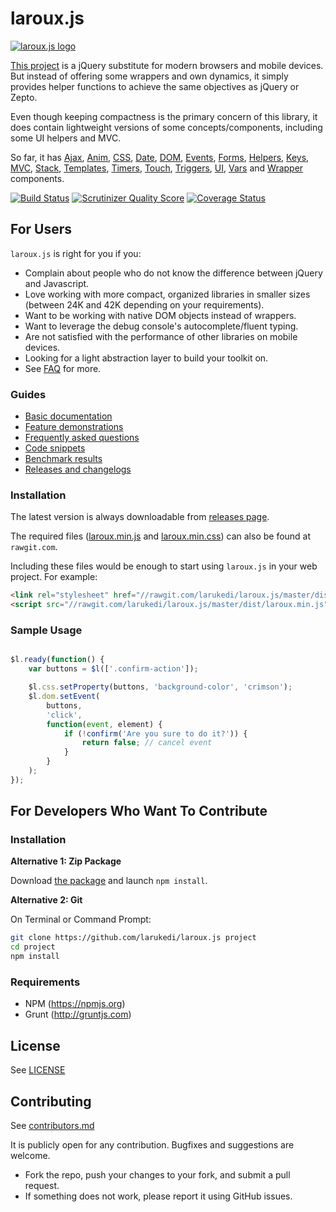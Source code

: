 # laroux.js

[![laroux.js logo](https://larukedi.github.io/laroux.js/assets/images/logo-medium.png)](https://larukedi.github.io/laroux.js/)

[This project](https://github.com/larukedi/laroux.js) is a jQuery substitute for modern browsers and mobile devices. But instead of offering some wrappers and own dynamics, it simply provides helper functions to achieve the same objectives as jQuery or Zepto.

Even though keeping compactness is the primary concern of this library, it does contain lightweight versions of some concepts/components, including some UI helpers and MVC.

So far, it has [Ajax](https://github.com/larukedi/laroux.js/wiki/ajax), [Anim](https://github.com/larukedi/laroux.js/wiki/anim), [CSS](https://github.com/larukedi/laroux.js/wiki/css), [Date](https://github.com/larukedi/laroux.js/wiki/date), [DOM](https://github.com/larukedi/laroux.js/wiki/dom), [Events](https://github.com/larukedi/laroux.js/wiki/events), [Forms](https://github.com/larukedi/laroux.js/wiki/forms), [Helpers](https://github.com/larukedi/laroux.js/wiki/helpers), [Keys](https://github.com/larukedi/laroux.js/wiki/keys), [MVC](https://github.com/larukedi/laroux.js/wiki/mvc), [Stack](https://github.com/larukedi/laroux.js/wiki/stack), [Templates](https://github.com/larukedi/laroux.js/wiki/templates), [Timers](https://github.com/larukedi/laroux.js/wiki/timers), [Touch](https://github.com/larukedi/laroux.js/wiki/touch), [Triggers](https://github.com/larukedi/laroux.js/wiki/triggers), [UI](https://github.com/larukedi/laroux.js/wiki/ui), [Vars](https://github.com/larukedi/laroux.js/wiki/vars) and [Wrapper](https://github.com/larukedi/laroux.js/wiki/wrapper) components.


[![Build Status](https://travis-ci.org/larukedi/laroux.js.png?branch=master)](https://travis-ci.org/larukedi/laroux.js)
[![Scrutinizer Quality Score](https://scrutinizer-ci.com/g/larukedi/laroux.js/badges/quality-score.png?s=0a36236d23cac2919f7aafff510a636d9437abec)](https://scrutinizer-ci.com/g/larukedi/laroux.js/)
[![Coverage Status](https://coveralls.io/repos/larukedi/laroux.js/badge.png?branch=master)](https://coveralls.io/r/larukedi/laroux.js?branch=master)


## For Users

`laroux.js` is right for you if you:

- Complain about people who do not know the difference between jQuery and Javascript.
- Love working with more compact, organized libraries in smaller sizes (between 24K and 42K depending on your requirements).
- Want to be working with native DOM objects instead of wrappers.
- Want to leverage the debug console's autocomplete/fluent typing.
- Are not satisfied with the performance of other libraries on mobile devices.
- Looking for a light abstraction layer to build your toolkit on.
- See [FAQ](https://larukedi.github.io/laroux.js/faq.html) for more.


### Guides

- [Basic documentation](https://github.com/larukedi/laroux.js/wiki)
- [Feature demonstrations](https://larukedi.github.io/laroux.js/)
- [Frequently asked questions](https://larukedi.github.io/laroux.js/faq.html)
- [Code snippets](https://larukedi.github.io/laroux.js/snippets.html)
- [Benchmark results](https://larukedi.github.io/laroux.js/benchmarks.html)
- [Releases and changelogs](https://github.com/larukedi/laroux.js/releases)


### Installation
The latest version is always downloadable from [releases page](https://github.com/larukedi/laroux.js/releases).


The required files ([laroux.min.js](//rawgit.com/larukedi/laroux.js/master/dist/laroux.min.js) and [laroux.min.css](//rawgit.com/larukedi/laroux.js/master/dist/laroux.min.css)) can also be found at `rawgit.com`.


Including these files would be enough to start using `laroux.js` in your web project. For example:

```html
<link rel="stylesheet" href="//rawgit.com/larukedi/laroux.js/master/dist/laroux.min.css" />
<script src="//rawgit.com/larukedi/laroux.js/master/dist/laroux.min.js"></script>
```


### Sample Usage

```js

$l.ready(function() {
    var buttons = $l(['.confirm-action']);

    $l.css.setProperty(buttons, 'background-color', 'crimson');
    $l.dom.setEvent(
        buttons,
        'click',
        function(event, element) {
            if (!confirm('Are you sure to do it?')) {
                return false; // cancel event
            }
        }
    );
});
```


## For Developers Who Want To Contribute

### Installation

**Alternative 1: Zip Package**

Download [the package](https://github.com/larukedi/laroux.js/archive/master.zip) and launch `npm install`.

**Alternative 2: Git**

On Terminal or Command Prompt:
``` bash
git clone https://github.com/larukedi/laroux.js project
cd project
npm install
```


### Requirements

* NPM (https://npmjs.org)
* Grunt (http://gruntjs.com)


## License

See [LICENSE](LICENSE)


## Contributing

See [contributors.md](contributors.md)

It is publicly open for any contribution. Bugfixes and suggestions are welcome.

* Fork the repo, push your changes to your fork, and submit a pull request.
* If something does not work, please report it using GitHub issues.

